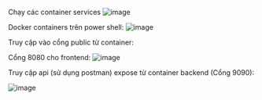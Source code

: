 
Chạy các container services
![image](https://github.com/user-attachments/assets/2d21c457-2bec-40fe-b7f8-f8c70ab4880c)

Docker containers trên power shell:
![image](https://github.com/user-attachments/assets/4cea9298-645d-4a99-93df-ab582a6655fd)

Truy cập vào cổng public từ container: 

Cổng 8080 cho frontend:
![image](https://github.com/user-attachments/assets/8af468c4-f0dd-4dff-8d1c-4c127df27f6d)

Truy cập api (sử dụng postman) expose từ container backend (Cổng 9090): 

![image](https://github.com/user-attachments/assets/8c90b287-120e-4367-8c55-806322108a59)
